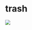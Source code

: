 # trash

![](https://media.discordapp.net/attachments/840131611419869194/853549369906692127/image0.jpg)
